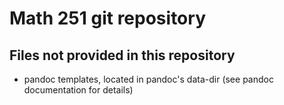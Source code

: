 # Math 251 git repository

## Files not provided in this repository

- pandoc templates, located in pandoc's data-dir (see pandoc documentation for details)
